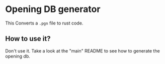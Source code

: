 # Opening DB generator

This Converts a `.pgn` file to rust code.

## How to use it?

Don't use it. Take a look at the "main" README to see how to generate the opening db.